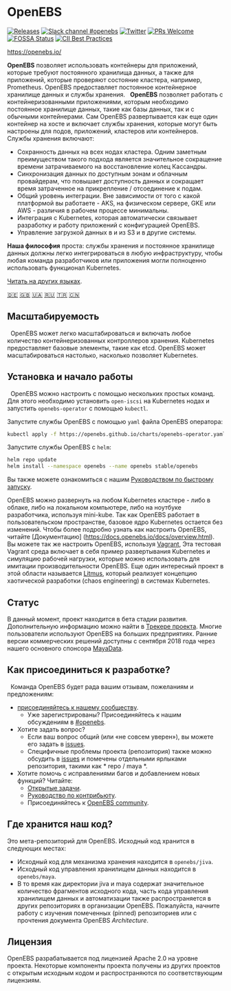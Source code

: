 # OpenEBS

[![Releases](https://img.shields.io/github/release/openebs/openebs/all.svg?style=flat-square)](https://github.com/openebs/openebs/releases)
[![Slack channel #openebs](https://img.shields.io/badge/slack-openebs-brightgreen.svg?logo=slack)](https://kubernetes.slack.com/messages/openebs)
[![Twitter](https://img.shields.io/twitter/follow/openebs.svg?style=social&label=Follow)](https://twitter.com/intent/follow?screen_name=openebs)
[![PRs Welcome](https://img.shields.io/badge/PRs-welcome-brightgreen.svg?style=flat-square)](https://github.com/openebs/openebs/blob/master/CONTRIBUTING.md)
[![FOSSA Status](https://app.fossa.com/api/projects/git%2Bgithub.com%2Fopenebs%2Fopenebs.svg?type=shield)](https://app.fossa.com/projects/git%2Bgithub.com%2Fopenebs%2Fopenebs?ref=badge_shield)
[![CII Best Practices](https://bestpractices.coreinfrastructure.org/projects/1754/badge)](https://bestpractices.coreinfrastructure.org/projects/1754)

https://openebs.io/

**OpenEBS** позволяет использовать контейнеры для приложений, которые требуют постоянного хранилища данных, а также для приложений, которые проверяют состояние кластера, например, Prometheus. OpenEBS предоставляет постоянное контейнерное хранилище данных и службы хранения.
 
**OpenEBS** позволяет работать с контейнеризованными приложениями, которым необходимо постоянное хранилище данных, такие как базы данных, так и с обычными контейнерами. Сам OpenEBS развертывается как еще один контейнер на хосте и включает службы хранения, которые могут быть настроены для подов, приложений, кластеров или контейнеров. Службы хранения включают:

- Сохранность данных на всех нодах кластера. Одним заметным преимуществом такого подхода является значительное сокращение времени затрачиваемого на восстановление колец Кассандры.
- Синхронизация данных по доступным зонам и облачным провайдерам, что повышает доступность данных и сокращает время затраченное на прикрепление / отсоединение к подам.
- Общий уровень интеграции. Вне зависимости от того с какой платформой вы работаете - AKS, на физическом сервере, GKE или AWS - различия в рабочем процессе минимальны.
- Интеграция с Kubernetes, которая автоматически связывает разработку и работу приложений с конфигурацией OpenEBS.
- Управление загрузкой данных в и из S3 и в другие системы.

**Наша философия** проста: службы хранения и постоянное хранилище данных должны легко интегрироваться в любую инфраструктуру, чтобы любая команда разработчиков или приложения могли полноценно использовать функционал Kubernetes.

[Читать на других языках](/translations/TRANSLATIONS.md).

[🇩🇪](README.de.md)
[:uk:](/README.md)
[🇺🇦](README.ua.md)
[🇷🇺](README.ru.md)
[🇹🇷](README.tr.md)
[🇨🇳](README.zh.md)

## Масштабируемость
 
OpenEBS может легко масштабироваться и включать любое количество контейнеризованных контроллеров хранения. Kubernetes предоставляет базовые элементы, такие как etcd. OpenEBS может масштабироваться настолько, насколько позволяет Kubernetes.

## Установка и начало работы
 
OpenEBS можно настроить с помощью нескольких простых команд. Для этого необходимо установить `open-iscsi` на Kubernetes нодах и запустить `openebs-operator` с помощью `kubectl`.

Запустите службы OpenEBS с помощью `yaml` файла OpenEBS оператора:

```bash
kubectl apply -f https://openebs.github.io/charts/openebs-operator.yaml
```

Запустите службы OpenEBS с `helm`:

   ```bash
   helm repo update
   helm install --namespace openebs --name openebs stable/openebs
   ```

   Вы также можете ознакомиться с нашим [Руководством по быстрому запуску](https://docs.openebs.io/docs/overview.html).

OpenEBS можно развернуть на любом Kubernetes кластере  - либо в облаке, либо на локальном компьютере, либо на ноутбуке разработчика, используя mini-kube. Так как OpenEBS работает в пользовательском пространстве, базовое ядро Kubernetes остается без изменений. Чтобы более подробно узнать как настроить OpenEBS, читайте [Документацию] (https://docs.openebs.io/docs/overview.html). Вы можете так же настроить OpenEBS, используя [Vagrant](https://github.com/openebs/openebs/tree/master/k8s/vagrant), Эта тестовая Vagrant среда включает в себя пример развертывания Kubernetes и симуляцию рабочей нагрузки, которые можно использовать для имитации производительности OpenEBS. Еще один интересный проект в этой области называется [Litmus](https://www.openebs.io/litmus), который реализует концепцию хаотической разработки (chaos engineering) в системах Kubernetes.

## Статус

В данный момент, проект находится в бета стадии развития. Дополнительную информацию можно найти в [Трекере проекта](https://github.com/openebs/openebs/wiki/Project-Tracker). Многие пользователи используют OpenEBS на больших предприятиях. Ранние версии коммерческих решений доступны с сентября 2018 года через нашего основного спонсора [MayaData](https://www.mayadata.io).
 
## Как присоединиться к разработке?
 
Команда OpenEBS будет рада вашим отзывам, пожеланиям и предложениям:
 
- [присоединяйтесь к нашему сообществу](https://kubernetes.slack.com).
  - Уже зарегистрированы? Присоединяйтесь к нашим обсуждениям в [#openebs](https://kubernetes.slack.com/messages/openebs/).
- Хотите задать вопрос?
  - Если ваш вопрос общий (или «не совсем уверен»), вы можете его задать в [issues](https://github.com/openebs/openebs/issues).
  - Специфичные проблемы проекта (репозитория) также можно обсудить в [issues](https://github.com/openebs/openebs/issues) и помечены отдельными ярлыками репозитория, такими как * repo / maya \*.
- Хотите помочь с исправлениями багов и добавлением новых функций? Читайте:
  - [Открытые задачи](https://github.com/openebs/openebs/labels).
  - [Руководство по контрибьюту](https://github.com/openebs/openebs/blob/master/CONTRIBUTING.ru.md).
  - Присоединяйтесь к [OpenEBS community](https://github.com/openebs/openebs/blob/master/community/README.md).

## Где хранится наш код?

Это мета-репозиторий для OpenEBS. Исходный код хранится в следующих местах:

* Исходный код для механизма хранения находится в `openebs/jiva`.
* Исходный код управления хранилищем данных находится в `openebs/maya`.
* В то время как директории jiva и maya содержат значительное количество фрагментов исходного кода, часть кода управления хранилищем данных и автоматизации также распространяется в других репозиториях в организации OpenEBS.
Пожалуйста, начните работу с изучения помеченных (pinned) репозиториев или с прочтения документа OpenEBS _Architecture_.

## Лицензия

OpenEBS разрабатывается под лицензией Apache 2.0 на уровне проекта. Некоторые компоненты проекта получены из других проектов с открытым исходным кодом и распространяются по соответствующим лицензиям.
